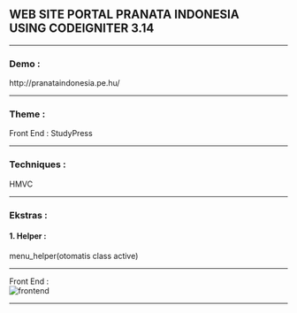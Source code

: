 <h2>WEB SITE PORTAL PRANATA INDONESIA<br> USING CODEIGNITER 3.14</h2>
<hr>

<h3>Demo :</h3>
http://pranataindonesia.pe.hu/
<hr>

<h3>Theme : </h3>
Front End : StudyPress
<hr>

<h3>Techniques : </h3>HMVC
<hr>

<h3>Ekstras : </h3>
<h4>1. Helper : </h4>menu_helper(otomatis class active)
<hr>


Front End : <br>
![frontend](https://cloud.githubusercontent.com/assets/13658670/25056722/e8dd4334-2194-11e7-85d1-367a5bd510c7.jpg)
<hr>
